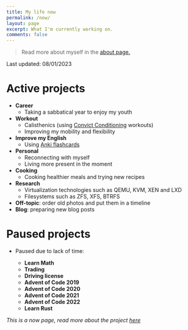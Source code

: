 ```yaml
---
title: My life now
permalink: /now/
layout: page
excerpt: What I'm currently working on.
comments: false
---
```


> Read more about myself in the [about page.](../about)

Last updated: 08/01/2023

# Active projects

- **Career**
  - Taking a sabbatical year to enjoy my youth
- **Workout**
  - Calisthenics (using [Convict Conditioning](https://www.goodreads.com/book/show/7305111-convict-conditioning) workouts)
  - Improving my mobility and flexibility
- **Improve my English**
  - Using [Anki flashcards](https://apps.ankiweb.net/)
- **Personal**
  - Reconnecting with myself
  - Living more present in the moment
- **Cooking**
  - Cooking healthier meals and trying new recipes
- **Research**
  - Virtualization technologies such as QEMU, KVM, XEN and LXD
  - Filesystems such as ZFS, XFS, BTRFS
- **Off-topic**: order old photos and put them in a timeline
- **Blog**: preparing new blog posts

# Paused projects

- Paused due to lack of time:
  
  - **Learn Math**
  - **Trading**
  - **Driving license**
  - **Advent of Code 2019**
  - **Advent of Code 2020**
  - **Advent of Code 2021**
  - **Advent of Code 2022**
  - **Learn Rust**
 
_This is a now page, read more about the project [here](https://nownownow.com/about)_
